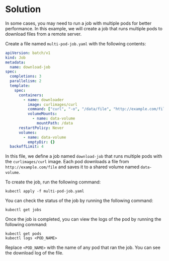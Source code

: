 # Solution

In some cases, you may need to run a job with multiple pods for better performance. In this example, we will create a job that runs multiple pods to download files from a remote server.

Create a file named `multi-pod-job.yaml` with the following contents:

```yaml
apiVersion: batch/v1
kind: Job
metadata:
  name: download-job
spec:
  completions: 3
  parallelism: 2
  template:
    spec:
      containers:
        - name: downloader
          image: curlimages/curl
          command: ["curl", "-o", "/data/file", "http://example.com/file"]
          volumeMounts:
            - name: data-volume
              mountPath: /data
      restartPolicy: Never
      volumes:
        - name: data-volume
          emptyDir: {}
  backoffLimit: 4
```

In this file, we define a job named `download-job` that runs multiple pods with the `curlimages/curl` image. Each pod downloads a file from `http://example.com/file` and saves it to a shared volume named `data-volume`.

To create the job, run the following command:

```shell
kubectl apply -f multi-pod-job.yaml
```

You can check the status of the job by running the following command:

```shell
kubectl get jobs
```

Once the job is completed, you can view the logs of the pod by running the following command:

```shell
kubectl get pods
kubectl logs <POD_NAME>
```

Replace `<POD_NAME>` with the name of any pod that ran the job. You can see the download log of the file.
